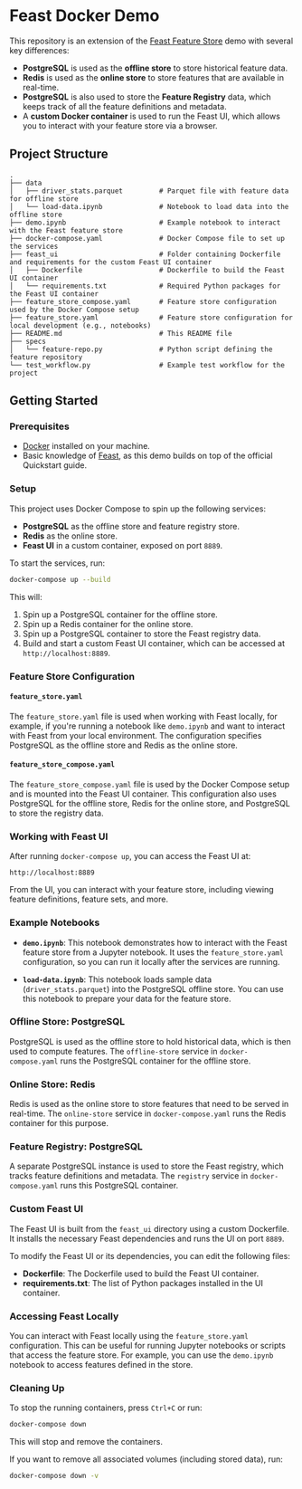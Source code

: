 
# Feast Docker Demo

This repository is an extension of the [Feast Feature Store](https://docs.feast.dev/getting-started/quickstart) demo with several key differences:

- **PostgreSQL** is used as the **offline store** to store historical feature data.
- **Redis** is used as the **online store** to store features that are available in real-time.
- **PostgreSQL** is also used to store the **Feature Registry** data, which keeps track of all the feature definitions and metadata.
- A **custom Docker container** is used to run the Feast UI, which allows you to interact with your feature store via a browser.

## Project Structure

```
.
├── data
│   ├── driver_stats.parquet         # Parquet file with feature data for offline store
│   └── load-data.ipynb              # Notebook to load data into the offline store
├── demo.ipynb                       # Example notebook to interact with the Feast feature store
├── docker-compose.yaml              # Docker Compose file to set up the services
├── feast_ui                         # Folder containing Dockerfile and requirements for the custom Feast UI container
│   ├── Dockerfile                   # Dockerfile to build the Feast UI container
│   └── requirements.txt             # Required Python packages for the Feast UI container
├── feature_store_compose.yaml       # Feature store configuration used by the Docker Compose setup
├── feature_store.yaml               # Feature store configuration for local development (e.g., notebooks)
├── README.md                        # This README file
├── specs
│   └── feature-repo.py              # Python script defining the feature repository
└── test_workflow.py                 # Example test workflow for the project
```

## Getting Started

### Prerequisites

- [Docker](https://docs.docker.com/get-docker/) installed on your machine.
- Basic knowledge of [Feast](https://docs.feast.dev/getting-started/quickstart), as this demo builds on top of the official Quickstart guide.

### Setup

This project uses Docker Compose to spin up the following services:

- **PostgreSQL** as the offline store and feature registry store.
- **Redis** as the online store.
- **Feast UI** in a custom container, exposed on port `8889`.

To start the services, run:

```bash
docker-compose up --build
```

This will:

1. Spin up a PostgreSQL container for the offline store.
2. Spin up a Redis container for the online store.
3. Spin up a PostgreSQL container to store the Feast registry data.
4. Build and start a custom Feast UI container, which can be accessed at `http://localhost:8889`.

### Feature Store Configuration

#### `feature_store.yaml`

The `feature_store.yaml` file is used when working with Feast locally, for example, if you're running a notebook like `demo.ipynb` and want to interact with Feast from your local environment. The configuration specifies PostgreSQL as the offline store and Redis as the online store.

#### `feature_store_compose.yaml`

The `feature_store_compose.yaml` file is used by the Docker Compose setup and is mounted into the Feast UI container. This configuration also uses PostgreSQL for the offline store, Redis for the online store, and PostgreSQL to store the registry data.

### Working with Feast UI

After running `docker-compose up`, you can access the Feast UI at:

```
http://localhost:8889
```

From the UI, you can interact with your feature store, including viewing feature definitions, feature sets, and more.

### Example Notebooks

- **`demo.ipynb`**: This notebook demonstrates how to interact with the Feast feature store from a Jupyter notebook. It uses the `feature_store.yaml` configuration, so you can run it locally after the services are running.
  
- **`load-data.ipynb`**: This notebook loads sample data (`driver_stats.parquet`) into the PostgreSQL offline store. You can use this notebook to prepare your data for the feature store.

### Offline Store: PostgreSQL

PostgreSQL is used as the offline store to hold historical data, which is then used to compute features. The `offline-store` service in `docker-compose.yaml` runs the PostgreSQL container for the offline store.

### Online Store: Redis

Redis is used as the online store to store features that need to be served in real-time. The `online-store` service in `docker-compose.yaml` runs the Redis container for this purpose.

### Feature Registry: PostgreSQL

A separate PostgreSQL instance is used to store the Feast registry, which tracks feature definitions and metadata. The `registry` service in `docker-compose.yaml` runs this PostgreSQL container.

### Custom Feast UI

The Feast UI is built from the `feast_ui` directory using a custom Dockerfile. It installs the necessary Feast dependencies and runs the UI on port `8889`.

To modify the Feast UI or its dependencies, you can edit the following files:

- **Dockerfile**: The Dockerfile used to build the Feast UI container.
- **requirements.txt**: The list of Python packages installed in the UI container.

### Accessing Feast Locally

You can interact with Feast locally using the `feature_store.yaml` configuration. This can be useful for running Jupyter notebooks or scripts that access the feature store. For example, you can use the `demo.ipynb` notebook to access features defined in the store.

### Cleaning Up

To stop the running containers, press `Ctrl+C` or run:

```bash
docker-compose down
```

This will stop and remove the containers.

If you want to remove all associated volumes (including stored data), run:

```bash
docker-compose down -v
```
